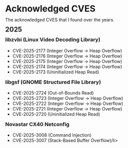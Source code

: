 <!DOCTYPE html>
<html lang="en">
<head>
  <meta charset="UTF-8">
  <title>Acknowledged CVES</title>
</head>
<body>
  <h1 style="margin-bottom: 10px;">Acknowledged CVES</h1>
  <p style="margin-bottom: 10px; margin-top: 10px;">The acknowledged CVES that I found over the years.</p>
  
  <h2 style="margin-bottom: 10px; margin-top: 10px;">2025</h2>
  
  <h3 style="margin-top: 10px;">libzvbi (Linux Video Decoding Library)</h3>
  <ul>
    <li>CVE-2025-2177 (Integer Overflow → Heap Overflow)</li>
    <li>CVE-2025-2176 (Integer Overflow → Heap Overflow)</li>
    <li>CVE-2025-2175 (Integer Overflow → Heap Overflow)</li>
    <li>CVE-2025-2174 (Integer Overflow → Heap Overflow)</li>
    <li>CVE-2025-2173 (Uninitialized Heap Read)</li>
  </ul>
  
  <h3 style="margin-top: 10px;">libgsf (GNOME Structured File Library)</h3>
  <ul>
    <li>CVE-2025-2724 (Out-of-Bounds Read)</li>
    <li>CVE-2025-2723 (Integer Overflow -> Heap Overflow)</li>
    <li>CVE-2025-2722 (Integer Overflow -> Heap Overflow)</li>
    <li>CVE-2025-2721 (Integer Overflow -> Heap Overflow)</li>
    <li>CVE-2025-2720 (Uninitialized Heap Read)</li>
  </ul>
  
  <h3 style="margin-top: 10px;">Novastar CX40 Netconfig</h3>
  <ul>
    <li>CVE-2025-3008 (Command Injection)</li>
    <li>CVE-2025-3007 (Stack-Based Buffer Overflow)/li>
  </ul>
</body>
</html>

